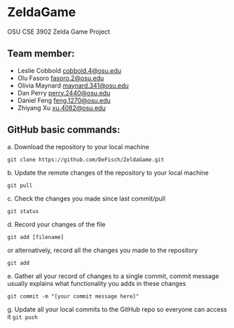 # ZeldaGame
OSU CSE 3902 Zelda Game Project

## Team member:
- Leslie Cobbold	cobbold.4@osu.edu
- Olu Fasoro	    fasoro.2@osu.edu
- Olivia Maynard	maynard.341@osu.edu
- Dan Perry	      perry.2440@osu.edu
- Daniel Feng     feng.1270@osu.edu
- Zhiyang Xu      xu.4082@osu.edu

## GitHub basic commands:
a. Download the repository to your local machine
```shell
git clone https://github.com/DeFisch/ZeldaGame.git
```
b. Update the remote changes of the repository to your local machine
```shell
git pull
```
c. Check the changes you made since last commit/pull
```shell
git status
```
d. Record your changes of the file
```shell
git add [filename]
```
or alternatively, record all the changes you made to the repository
```shell
git add
```
e. Gather all your record of changes to a single commit, commit message usually explains what functionality you adds in these changes
```shell
git commit -m "[your commit message here]"
```
g. Update all your local commits to the GitHub repo so everyone can access it
```git push```
